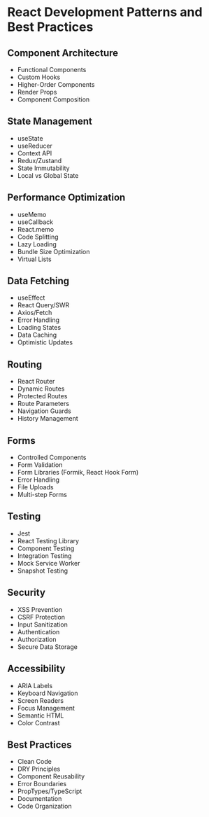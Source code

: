 # React Development Patterns and Best Practices

## Component Architecture
- Functional Components
- Custom Hooks
- Higher-Order Components
- Render Props
- Component Composition

## State Management
- useState
- useReducer
- Context API
- Redux/Zustand
- State Immutability
- Local vs Global State

## Performance Optimization
- useMemo
- useCallback
- React.memo
- Code Splitting
- Lazy Loading
- Bundle Size Optimization
- Virtual Lists

## Data Fetching
- useEffect
- React Query/SWR
- Axios/Fetch
- Error Handling
- Loading States
- Data Caching
- Optimistic Updates

## Routing
- React Router
- Dynamic Routes
- Protected Routes
- Route Parameters
- Navigation Guards
- History Management

## Forms
- Controlled Components
- Form Validation
- Form Libraries (Formik, React Hook Form)
- Error Handling
- File Uploads
- Multi-step Forms

## Testing
- Jest
- React Testing Library
- Component Testing
- Integration Testing
- Mock Service Worker
- Snapshot Testing

## Security
- XSS Prevention
- CSRF Protection
- Input Sanitization
- Authentication
- Authorization
- Secure Data Storage

## Accessibility
- ARIA Labels
- Keyboard Navigation
- Screen Readers
- Focus Management
- Semantic HTML
- Color Contrast

## Best Practices
- Clean Code
- DRY Principles
- Component Reusability
- Error Boundaries
- PropTypes/TypeScript
- Documentation
- Code Organization
